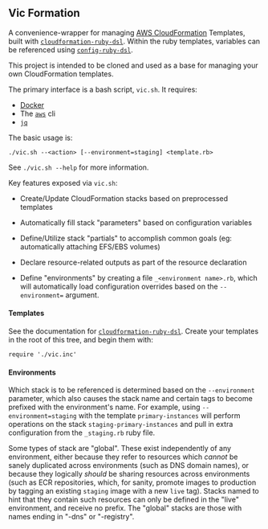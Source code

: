 ## Vic Formation

A convenience-wrapper for managing
[AWS CloudFormation](http://docs.aws.amazon.com/AWSCloudFormation/latest/UserGuide/Welcome.html) Templates,
built with [`cloudformation-ruby-dsl`](https://github.com/bazaarvoice/cloudformation-ruby-dsl).
Within the ruby templates, variables can be referenced using [`config-ruby-dsl`](https://github.com/wpalmer/config-ruby-dsl).

This project is intended to be cloned and used as a base for managing your own CloudFormation templates.

The primary interface is a bash script, `vic.sh`. It requires:

 - [Docker](https://www.docker.com/)
 - The [`aws`](https://aws.amazon.com/cli/) cli
 - [`jq`](https://stedolan.github.io/jq/)

The basic usage is:

    ./vic.sh --<action> [--environment=staging] <template.rb>

See `./vic.sh --help` for more information.

Key features exposed via `vic.sh`:

 - Create/Update CloudFormation stacks based on preprocessed templates

 - Automatically fill stack "parameters" based on configuration variables

 - Define/Utilize stack "partials" to accomplish common goals (eg: automatically
   attaching EFS/EBS volumes)

 - Declare resource-related outputs as part of the resource declaration

 - Define "environments" by creating a file `_<environment name>.rb`, which will
   automatically load configuration overrides based on the `--environment=`
   argument.

#### Templates

See the documentation for
[`cloudformation-ruby-dsl`](https://github.com/bazaarvoice/cloudformation-ruby-dsl).
Create your templates in the root of this tree, and begin them with:

    require './vic.inc'

#### Environments
Which stack is to be referenced is determined based on the `--environment`
parameter, which also causes the stack name and certain tags to become prefixed
with the environment's name. For example, using `--environment=staging` with the
template `primary-instances` will perform operations on the stack
`staging-primary-instances` and pull in extra configuration from the
`_staging.rb` ruby file.

Some types of stack are "global". These exist independently of any environment,
either because they refer to resources which *cannot* be sanely duplicated
across environments (such as DNS domain names), or because they logically
*should* be sharing resources across environments (such as ECR repositories,
which, for sanity, promote images to production by tagging an existing `staging`
image with a new `live` tag). Stacks named to hint that they contain such
resources can only be defined in the "live" environment, and receive no prefix.
The "global" stacks are those with names ending in "-dns" or "-registry".

